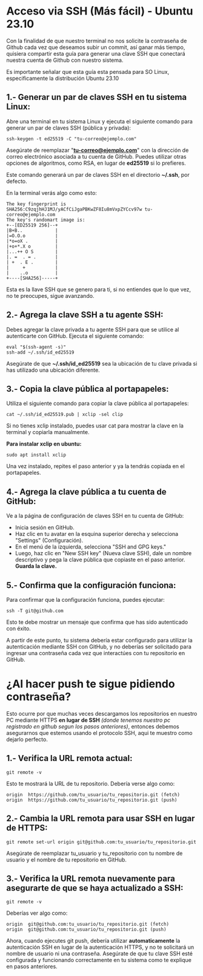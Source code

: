 # Acceso via SSH (Más fácil) - Ubuntu 23.10
Con la finalidad de que nuestro terminal no nos solicite la contraseña de Github cada vez que deseamos subir un commit, así ganar más tiempo, quisiera compartir esta guía para generar una clave SSH que conectará nuestra cuenta de Github con nuestro sistema.

Es importante señalar que esta guía esta pensada para SO Linux, especificamente la distribución Ubuntu 23.10

## 1.- Generar un par de claves SSH en tu sistema Linux:

Abre una terminal en tu sistema Linux y ejecuta el siguiente comando para generar un par de claves SSH (pública y privada):

	ssh-keygen -t ed25519 -C "tu-correo@ejemplo.com"

Asegúrate de reemplazar "**tu-correo@ejemplo.com**" con la dirección de correo electrónico asociada a tu cuenta de GitHub. Puedes utilizar otras opciones de algoritmos, como RSA, en lugar de **ed25519** si lo prefieres.

Este comando generará un par de claves SSH en el directorio **~/.ssh**, por defecto.

En la terminal verás algo como esto:

	The key fingerprint is
	SHA256:C9zqjhHJ1MJ/yACfCiJgaPBKwZF8Iu8mVxpZYCcv97w tu-correo@ejemplo.com
	The key's randomart image is:
	+--[ED25519 256]--+
	|B+B..            |
	|=O.O.o           |
	|*o=oX .          |
	|+o+*.X o         |
	|...++ O S        |
	|. =  . = .       |
	| +  . E .        |
	|     +           |
	|    ..o          |
	+----[SHA256]-----+

Esta es la llave SSH que se genero para ti, si no entiendes que lo que vez, no te preocupes, sigue avanzando.

## 2.- Agrega la clave SSH a tu agente SSH:
Debes agregar la clave privada a tu agente SSH para que se utilice al autenticarte con GitHub. Ejecuta el siguiente comando:

	eval "$(ssh-agent -s)"
	ssh-add ~/.ssh/id_ed25519

Asegúrate de que **~/.ssh/id_ed25519** sea la ubicación de tu clave privada si has utilizado una ubicación diferente.

## 3.- Copia la clave pública al portapapeles:
Utiliza el siguiente comando para copiar la clave pública al portapapeles:

	cat ~/.ssh/id_ed25519.pub | xclip -sel clip
Si no tienes xclip instalado, puedes usar cat para mostrar la clave en la terminal y copiarla manualmente.

**Para instalar xclip en ubuntu:**

	sudo apt install xclip
Una vez instalado, repites el paso anterior y ya la tendrás copiada en el portapapeles.

## 4.- Agrega la clave pública a tu cuenta de GitHub:
Ve a la página de configuración de claves SSH en tu cuenta de GitHub:

- Inicia sesión en GitHub.
- Haz clic en tu avatar en la esquina superior derecha y selecciona "Settings" (Configuración).
- En el menú de la izquierda, selecciona "SSH and GPG keys."
- Luego, haz clic en "New SSH key" (Nueva clave SSH), dale un nombre descriptivo y pega la clave pública que copiaste en el paso anterior. **Guarda la clave.**

## 5.- Confirma que la configuración funciona:
Para confirmar que la configuración funciona, puedes ejecutar:

	ssh -T git@github.com

Esto te debe mostrar un mensaje que confirma que has sido autenticado con éxito.

A partir de este punto, tu sistema debería estar configurado para utilizar la autenticación mediante SSH con GitHub, y no deberías ser solicitado para ingresar una contraseña cada vez que interactúes con tu repositorio en GitHub.

# ¿Al hacer push te sigue pidiendo contraseña?
Esto ocurre por que muchas veces descargamos los repositorios en nuestro PC mediante HTTPS **en lugar de SSH** *(donde tenemos nuestro pc registrado en github segun los pasos anteriores)*, entonces debemos asegurarnos que estemos usando el protocolo SSH, aqui te muestro como dejarlo perfecto.

## 1.- Verifica la URL remota actual:
	git remote -v
Esto te mostrará la URL de tu repositorio. Debería verse algo como:

	origin  https://github.com/tu_usuario/tu_repositorio.git (fetch)
	origin  https://github.com/tu_usuario/tu_repositorio.git (push)

## 2.- Cambia la URL remota para usar SSH en lugar de HTTPS:
	git remote set-url origin git@github.com:tu_usuario/tu_repositorio.git
Asegúrate de reemplazar tu_usuario y tu_repositorio con tu nombre de usuario y el nombre de tu repositorio en GitHub.

## 3.- Verifica la URL remota nuevamente para asegurarte de que se haya actualizado a SSH:
	git remote -v
Deberías ver algo como:

	origin  git@github.com:tu_usuario/tu_repositorio.git (fetch)
	origin  git@github.com:tu_usuario/tu_repositorio.git (push)

Ahora, cuando ejecutes git push, debería utilizar **automaticamente** la autenticación SSH en lugar de la autenticación HTTPS, y no te solicitará un nombre de usuario ni una contraseña. Asegúrate de que tu clave SSH esté configurada y funcionando correctamente en tu sistema como te explique en pasos anteriores.

